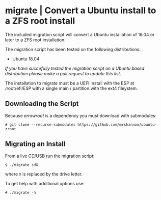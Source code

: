migrate | Convert a Ubuntu install to a ZFS root install
================================================================

The included migration script will convert a Ubuntu installation of 16.04 or
later to a ZFS root installation.

The migration script has been tested on the following distributions:

* Ubuntu 18.04

*If you have succefully tested the migration script on a Ubuntu based
distribution please make a pull request to update this list.*

The installation to migrate must be a UEFI install with the ESP at /root/efi/ESP
with a single main / partition with the ext4 fileystem.


Downloading the Script
----------------------

Because *arrowroot* is a dependency you must download with submodules:

```
# git clone --recurse-submodules https://github.com/mrshannon/ubuntu-zroot
```

Migrating an Install
--------------------

From a live CD/USB run the migration script:

```
$ ./migrate sdX
```
where `X` is replaced by the drive letter.

To get help with additional options use:

```
# ./migrate -h
```

